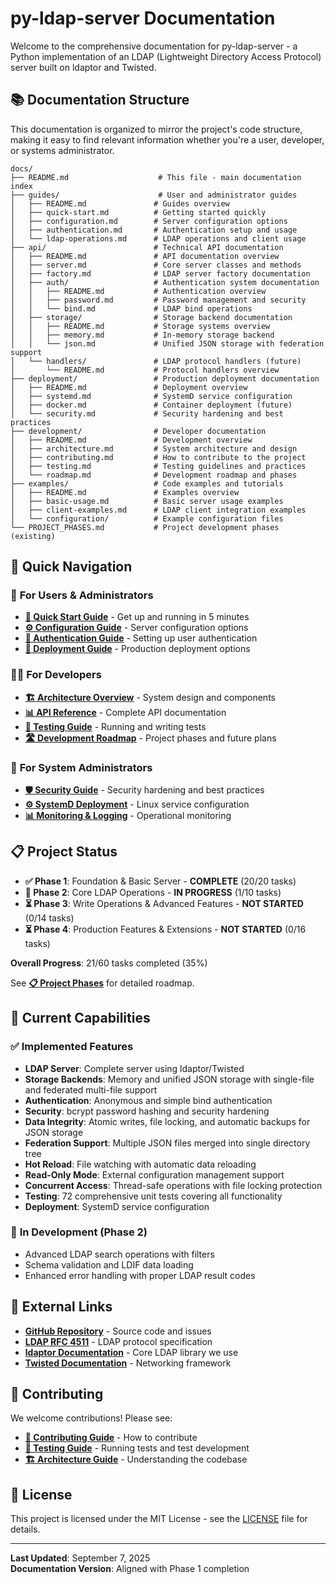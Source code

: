 # py-ldap-server Documentation

Welcome to the comprehensive documentation for py-ldap-server - a Python implementation of an LDAP (Lightweight Directory Access Protocol) server built on ldaptor and Twisted.

## 📚 **Documentation Structure**

This documentation is organized to mirror the project's code structure, making it easy to find relevant information whether you're a user, developer, or systems administrator.

```
docs/
├── README.md                    # This file - main documentation index
├── guides/                      # User and administrator guides
│   ├── README.md               # Guides overview
│   ├── quick-start.md          # Getting started quickly
│   ├── configuration.md        # Server configuration options
│   ├── authentication.md       # Authentication setup and usage
│   └── ldap-operations.md      # LDAP operations and client usage
├── api/                        # Technical API documentation
│   ├── README.md               # API documentation overview
│   ├── server.md               # Core server classes and methods
│   ├── factory.md              # LDAP server factory documentation
│   ├── auth/                   # Authentication system documentation
│   │   ├── README.md           # Authentication overview
│   │   ├── password.md         # Password management and security
│   │   └── bind.md             # LDAP bind operations
│   ├── storage/                # Storage backend documentation
│   │   ├── README.md           # Storage systems overview
│   │   ├── memory.md           # In-memory storage backend
│   │   └── json.md             # Unified JSON storage with federation support
│   └── handlers/               # LDAP protocol handlers (future)
│       └── README.md           # Protocol handlers overview
├── deployment/                 # Production deployment documentation
│   ├── README.md               # Deployment overview
│   ├── systemd.md              # SystemD service configuration
│   ├── docker.md               # Container deployment (future)
│   └── security.md             # Security hardening and best practices
├── development/                # Developer documentation
│   ├── README.md               # Development overview
│   ├── architecture.md         # System architecture and design
│   ├── contributing.md         # How to contribute to the project
│   ├── testing.md              # Testing guidelines and practices
│   └── roadmap.md              # Development roadmap and phases
├── examples/                   # Code examples and tutorials
│   ├── README.md               # Examples overview
│   ├── basic-usage.md          # Basic server usage examples
│   ├── client-examples.md      # LDAP client integration examples
│   └── configuration/          # Example configuration files
└── PROJECT_PHASES.md           # Project development phases (existing)
```

## 🚀 **Quick Navigation**

### 👤 **For Users & Administrators**
- **[📖 Quick Start Guide](guides/quick-start.md)** - Get up and running in 5 minutes
- **[⚙️ Configuration Guide](guides/configuration.md)** - Server configuration options
- **[🔐 Authentication Guide](guides/authentication.md)** - Setting up user authentication
- **[🚀 Deployment Guide](deployment/README.md)** - Production deployment options

### 👨‍💻 **For Developers**
- **[🏗️ Architecture Overview](development/architecture.md)** - System design and components
- **[📊 API Reference](api/README.md)** - Complete API documentation
- **[🧪 Testing Guide](development/testing.md)** - Running and writing tests
- **[🛣️ Development Roadmap](development/roadmap.md)** - Project phases and future plans

### 🔧 **For System Administrators**
- **[🛡️ Security Guide](deployment/security.md)** - Security hardening and best practices
- **[⚙️ SystemD Deployment](deployment/systemd.md)** - Linux service configuration
- **[📊 Monitoring & Logging](deployment/README.md#monitoring)** - Operational monitoring

## 📋 **Project Status**

- **✅ Phase 1**: Foundation & Basic Server - **COMPLETE** (20/20 tasks)
- **🚧 Phase 2**: Core LDAP Operations - **IN PROGRESS** (1/10 tasks)
- **⏳ Phase 3**: Write Operations & Advanced Features - **NOT STARTED** (0/14 tasks)
- **⏳ Phase 4**: Production Features & Extensions - **NOT STARTED** (0/16 tasks)

**Overall Progress**: 21/60 tasks completed (35%)

See **[📋 Project Phases](PROJECT_PHASES.md)** for detailed roadmap.

## 🎯 **Current Capabilities**

### ✅ **Implemented Features**
- **LDAP Server**: Complete server using ldaptor/Twisted
- **Storage Backends**: Memory and unified JSON storage with single-file and federated multi-file support
- **Authentication**: Anonymous and simple bind authentication
- **Security**: bcrypt password hashing and security hardening
- **Data Integrity**: Atomic writes, file locking, and automatic backups for JSON storage
- **Federation Support**: Multiple JSON files merged into single directory tree
- **Hot Reload**: File watching with automatic data reloading
- **Read-Only Mode**: External configuration management support
- **Concurrent Access**: Thread-safe operations with file locking protection
- **Testing**: 72 comprehensive unit tests covering all functionality
- **Deployment**: SystemD service configuration

### 🚧 **In Development (Phase 2)**
- Advanced LDAP search operations with filters
- Schema validation and LDIF data loading
- Enhanced error handling with proper LDAP result codes

## 🔗 **External Links**

- **[GitHub Repository](https://github.com/evilerbender/py-ldap-server)** - Source code and issues
- **[LDAP RFC 4511](https://tools.ietf.org/html/rfc4511)** - LDAP protocol specification
- **[ldaptor Documentation](https://ldaptor.readthedocs.io/)** - Core LDAP library we use
- **[Twisted Documentation](https://docs.twistedmatrix.com/)** - Networking framework

## 🤝 **Contributing**

We welcome contributions! Please see:
- **[📝 Contributing Guide](development/contributing.md)** - How to contribute
- **[🧪 Testing Guide](development/testing.md)** - Running tests and test development
- **[🏗️ Architecture Guide](development/architecture.md)** - Understanding the codebase

## 📄 **License**

This project is licensed under the MIT License - see the [LICENSE](../LICENSE) file for details.

---

**Last Updated**: September 7, 2025  
**Documentation Version**: Aligned with Phase 1 completion
